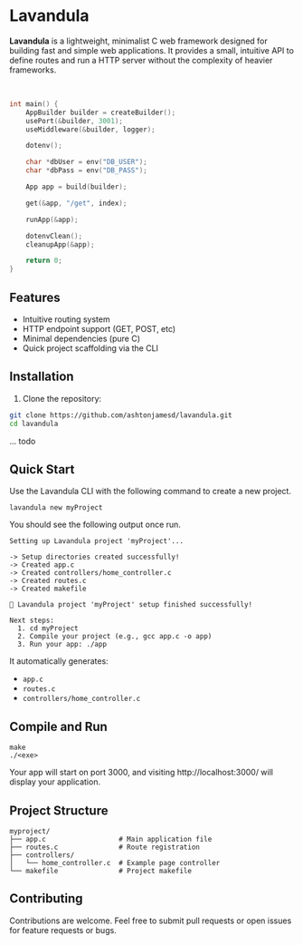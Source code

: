 # Lavandula

**Lavandula** is a lightweight, minimalist C web framework designed for building fast and simple web applications. It provides a small, intuitive API to define routes and run a HTTP server without the complexity of heavier frameworks.

<br/>

```c
int main() {
    AppBuilder builder = createBuilder();
    usePort(&builder, 3001);
    useMiddleware(&builder, logger);

    dotenv();

    char *dbUser = env("DB_USER");
    char *dbPass = env("DB_PASS");

    App app = build(builder);

    get(&app, "/get", index);

    runApp(&app);

    dotenvClean();
    cleanupApp(&app);

    return 0;
}
```


## Features

- Intuitive routing system
- HTTP endpoint support (GET, POST, etc)
- Minimal dependencies (pure C)
- Quick project scaffolding via the CLI


## Installation

1. Clone the repository:

```bash
git clone https://github.com/ashtonjamesd/lavandula.git
cd lavandula
```

... todo


## Quick Start

Use the Lavandula CLI with the following command to create a new project.

```
lavandula new myProject
```

You should see the following output once run.

```
Setting up Lavandula project 'myProject'...

-> Setup directories created successfully!
-> Created app.c
-> Created controllers/home_controller.c
-> Created routes.c
-> Created makefile

🎉 Lavandula project 'myProject' setup finished successfully!

Next steps:
  1. cd myProject
  2. Compile your project (e.g., gcc app.c -o app)
  3. Run your app: ./app
```

It automatically generates:
- `app.c`
- `routes.c`
- `controllers/home_controller.c`


## Compile and Run

```
make
./<exe>
```

Your app will start on port 3000, and visiting http://localhost:3000/ will display your application.


## Project Structure

```
myproject/
├── app.c                  # Main application file
├── routes.c               # Route registration
├── controllers/
│   └── home_controller.c  # Example page controller
└── makefile               # Project makefile
```


## Contributing

Contributions are welcome. Feel free to submit pull requests or open issues for feature requests or bugs.